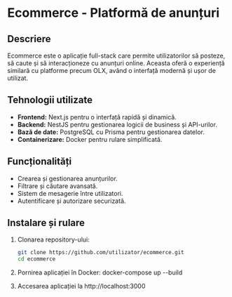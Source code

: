 # Ecommerce - Platformă de anunțuri

## Descriere
Ecommerce este o aplicație full-stack care permite utilizatorilor să posteze, să caute și să interacționeze cu anunțuri online. Aceasta oferă o experiență similară cu platforme precum OLX, având o interfață modernă și ușor de utilizat.

## Tehnologii utilizate
- **Frontend:** Next.js pentru o interfață rapidă și dinamică.
- **Backend:** NestJS pentru gestionarea logicii de business și API-urilor.
- **Bază de date:** PostgreSQL cu Prisma pentru gestionarea datelor.
- **Containerizare:** Docker pentru rulare simplificată.

## Funcționalități
- Crearea și gestionarea anunțurilor.
- Filtrare și căutare avansată.
- Sistem de mesagerie între utilizatori.
- Autentificare și autorizare securizată.

## Instalare și rulare
1. Clonarea repository-ului:
   ```sh
   git clone https://github.com/utilizator/ecommerce.git
   cd ecommerce

2. Pornirea aplicației în Docker:
    docker-compose up --build

3. Accesarea aplicației la http://localhost:3000

